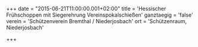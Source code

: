 +++
date = "2015-06-21T11:00:00.001+02:00"
title = 'Hessischer Frühschoppen mit Siegerehrung Vereinspokalschießen'
ganztaegig = 'false'
verein = 'Schützenverein Bremthal / Niederjosbach'
ort = 'Schützenraum, Niederjosbach'

+++

      
